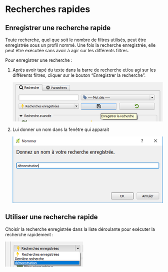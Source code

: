 # Recherches rapides

## Enregistrer une recherche rapide

Toute recherche, quel que soit le nombre de filtres utilisés, peut être enregistrée sous un profil nommé. Une fois la recherche enregistrée, elle peut être exécutée sans avoir à agir sur les différents filtres.

Pour enregistrer une recherche :

1. Après avoir tapé du texte dans la barre de recherche et/ou agi sur les différents filtres, cliquer sur le bouton “Enregistrer la recherche”.

    ![](https://raw.githubusercontent.com/isogeo/isogeo-plugin-qgis/master/img/search_quicksearch_save_button_fr.png "Enregistrer une recherche rapide")

2. Lui donner un nom dans la fenêtre qui apparait

    ![](https://raw.githubusercontent.com/isogeo/isogeo-plugin-qgis/master/img/search_quicksearch_save_popup_fr.png "Nommer une recherche rapide")

## Utiliser une recherche rapide

Choisir la recherche enregistrée dans la liste déroulante pour exécuter la recherche rapidement :

![](https://raw.githubusercontent.com/isogeo/isogeo-plugin-qgis/master/img/search_quicksearch_pick_fr.png "Utiliser une recherche rapide")


